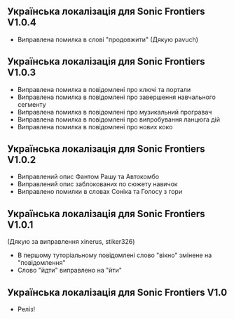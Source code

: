 ## Українська локалізація для Sonic Frontiers V1.0.4
- Виправлена помилка в слові "продовжити" (Дякую pavuch)

## Українська локалізація для Sonic Frontiers V1.0.3
- Виправлена помилка в повідомлені про ключі та портали
- Виправлена помилка в повідомлені про завершення навчального сегменту
- Виправлена помилка в повідомлені про музикальний програвач
- Виправлена помилка в повідомлені про випробування ланцюга дій
- Виправлена помилка в повідомлені про нових коко

## Українська локалізація для Sonic Frontiers V1.0.2
- Виправлений опис Фантом Рашу та Автокомбо
- Виправлений опис заблокованих по сюжету навичок
- Виправлено помилки в словах Соніка та Голосу з гори

## Українська локалізація для Sonic Frontiers V1.0.1
(Дякую за виправлення xinerus, stiker326) 
- В першому туторіальному повідомлені слово "вікно" змінене на "повідомлення"
- Слово "йдти" виправлено на "йти"

## Українська локалізація для Sonic Frontiers V1.0
- Реліз!
